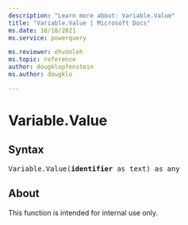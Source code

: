 ```yaml
---
description: "Learn more about: Variable.Value"
title: "Variable.Value | Microsoft Docs"
ms.date: 10/18/2021
ms.service: powerquery

ms.reviewer: ehvonleh
ms.topic: reference
author: dougklopfenstein
ms.author: dougklo

---
```

# Variable.Value

## Syntax

<pre>
Variable.Value(<b>identifier</b> as text) as any
</pre>

## About

This function is intended for internal use only.
